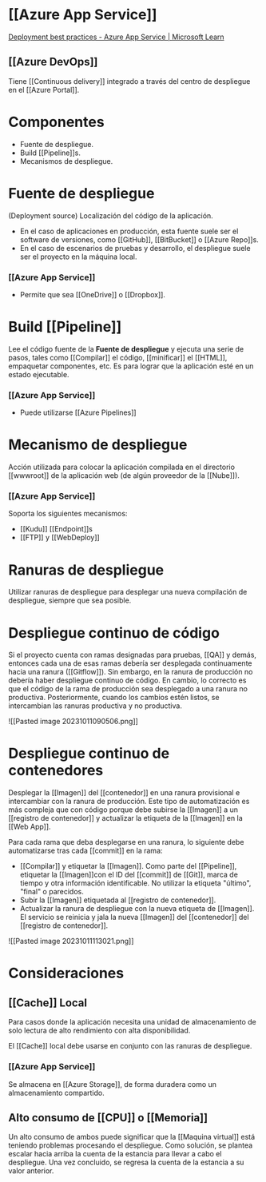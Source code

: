 # [[Azure App Service]]
[Deployment best practices - Azure App Service | Microsoft Learn](https://learn.microsoft.com/en-us/azure/app-service/deploy-best-practices)
## [[Azure DevOps]]
Tiene [[Continuous delivery]] integrado a través del centro de despliegue en el [[Azure Portal]]. 

# Componentes
- Fuente de despliegue.
- Build [[Pipeline]]s.
- Mecanismos de despliegue.

# Fuente de despliegue
(Deployment source)
Localización del código de la aplicación. 
- En el caso de aplicaciones en producción, esta fuente suele ser el software de versiones, como [[GitHub]], [[BitBucket]] o [[Azure Repo]]s. 
- En el caso de escenarios de pruebas y desarrollo, el despliegue suele ser el proyecto en la máquina local. 
### [[Azure App Service]]
- Permite que sea [[OneDrive]] o [[Dropbox]].

# Build [[Pipeline]]
Lee el código fuente de la **Fuente de despliegue** y ejecuta una serie de pasos, tales como [[Compilar]] el código, [[minificar]] el [[HTML]], empaquetar componentes, etc. Es para lograr que la aplicación esté en un estado ejecutable. 

### [[Azure App Service]]
- Puede utilizarse [[Azure Pipelines]]

# Mecanismo de despliegue
Acción utilizada para colocar la aplicación compilada en el directorio [[wwwroot]] de la aplicación web (de algún proveedor de la [[Nube]]).  

### [[Azure App Service]]
Soporta los siguientes mecanismos:
- [[Kudu]] [[Endpoint]]s
- [[FTP]] y [[WebDeploy]]

# Ranuras de despliegue
Utilizar ranuras de despliegue para desplegar una nueva compilación de despliegue, siempre que sea posible. 

# Despliegue continuo de código
Si el proyecto cuenta con ramas designadas para pruebas, [[QA]] y demás, entonces cada una de esas ramas debería ser desplegada continuamente hacia una ranura ([[Gitflow]]). 
Sin embargo, en la ranura de producción no debería haber despliegue continuo de código. En cambio, lo correcto es que el código de la rama de producción sea desplegado a una ranura no productiva. Posteriormente, cuando los cambios estén listos, se intercambian las ranuras productiva y no productiva.

![[Pasted image 20231011090506.png]]

# Despliegue continuo de contenedores
Desplegar la [[Imagen]] del [[contenedor]] en una ranura provisional e intercambiar con la ranura de producción. 
Este tipo de automatización es más compleja que con código porque debe subirse la [[Imagen]] a un [[registro de contenedor]]  y actualizar la etiqueta de la [[Imagen]] en la [[Web App]].

Para cada rama que deba desplegarse en una ranura, lo siguiente debe automatizarse tras cada [[commit]] en la rama:
- [[Compilar]] y etiquetar la [[Imagen]]. Como parte del [[Pipeline]], etiquetar la [[Imagen]]con el ID del [[commit]] de [[Git]], marca de tiempo y otra información identificable. No utilizar la etiqueta "último", "final" o parecidos. 
- Subir la [[Imagen]] etiquetada al [[registro de contenedor]]. 
- Actualizar la ranura de despliegue con la nueva etiqueta de [[Imagen]]. El servicio se reinicia y jala la nueva [[Imagen]] del [[contenedor]] del [[registro de contenedor]].

![[Pasted image 20231011113021.png]]

# Consideraciones
## [[Cache]] Local
Para casos donde la aplicación necesita una unidad de almacenamiento de solo lectura de alto rendimiento con alta disponibilidad.

El [[Cache]] local debe usarse en conjunto con las ranuras de despliegue.
### [[Azure App Service]]
Se almacena en [[Azure Storage]], de forma duradera como un almacenamiento compartido. 


## Alto consumo de [[CPU]] o [[Memoria]]
Un alto consumo de ambos puede significar que la [[Maquina virtual]] está teniendo problemas procesando el despliegue. Como solución, se plantea escalar hacia arriba la cuenta de la estancia para llevar a cabo el despliegue. Una vez concluido, se regresa la cuenta de la estancia a su valor anterior.

